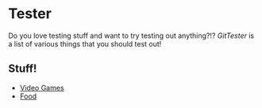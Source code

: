 # Tester

Do you love testing stuff and want to try testing out anything?!? *GitTester* is a list of various things that you should test out!

## Stuff!

- [Video Games](VideoGames.md)
- [Food](Food.md)